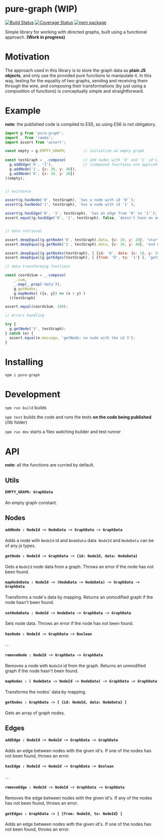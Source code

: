 # pure-graph (WIP)
[![Build Status](https://travis-ci.org/Naissur/pure-graph.svg?branch=master)](https://travis-ci.org/Naissur/pure-graph)
[![Coverage Status](https://coveralls.io/repos/Naissur/pure-graph/badge.svg?branch=master&service=github)](https://coveralls.io/github/Naissur/pure-graph?branch=master)
[![npm package](https://img.shields.io/npm/v/pure-graph.svg)](https://www.npmjs.com/package/pure-graph)

Simple library for working with directed graphs, built using a functional approach. **(Work in progress)**

# Motivation

The approach used in this library is to store the graph data as **plain JS objects**, and only use the provided pure functions to manipulate it. In this way, testing for the equality of two graphs, sending and receiving them through the wire, and composing their transformations (by just using a composition of functions) is conceptually simple and straightforward.

# Example

**note**: the published code is compiled to ES5, so using ES6 is not obligatory.


```javascript
import g from 'pure-graph';
import _ from 'ramda';
import assert from 'assert';

const empty = g.EMPTY_GRAPH;        // initialize an empty graph
  
const testGraph = _.compose(        // add nodes with '0' and '1' id's, and an edge between them
  g.addEdge('0', '1'),              // (composed functions are applied from the last to the first)
  g.addNode('1', {x: 30, y: 40}),
  g.addNode('0', {x: 10, y: 20})
)(empty);


// existence

assert(g.hasNode('0', testGraph), `has a node with id '0'`);
assert(g.hasNode('1', testGraph), `has a node with id '1'`);

assert(g.hasEdge('0', '1', testGraph), `has an edge from '0' to '1'`);
assert.equal(g.hasEdge('0', '2', testGraph), false, `doesn't have an edge from '0' to '2'`);


// data retrieval

assert.deepEqual(g.getNode('0', testGraph).data, {x: 10, y: 20}, 'start node data has been stored');
assert.deepEqual(g.getNode('1', testGraph).data, {x: 30, y: 40}, 'end node data has been stored');

assert.deepEqual(g.getNodes(testGraph), [ {id: '0', data: {x: 10, y: 20}}, {id: '1', data: {x: 30, y: 40}} ], 'gets a nodes array');
assert.deepEqual(g.getEdges(testGraph), [ {from: '0', to: '1'} ], 'gets an edges array');

// data transforming functions

const coordsSum = _.compose(
    _.sum,
    _.map(_.prop('data')),
    g.getNodes,
    g.mapNodes( ({x, y}) => (x + y) )
  )(testGraph)

assert.equal(coordsSum, 100);

// errors handling

try {
  g.getNode('3', testGraph);    
} catch (e) {
  assert.equal(e.message, 'getNode: no node with the id 3');
}

```

# Installing

`npm i pure-graph`

# Development

`npm run build` builds

`npm test` builds the code and runs the tests **on the code being published** (/lib folder)

`npm run dev` starts a files watching builder and test runner


# API

**note**: all the functions are curried by default.

## Utils

#### `EMPTY_GRAPH: GraphData`

An empty graph constant.

## Nodes

#### `addNode : NodeId -> NodeData -> GraphData -> GraphData`

Adds a node with `NodeId` id and `NodeData` data. `NodeId` and `NodeData` can be of any js types.


#### `getNode : NodeId -> GraphData -> {id: NodeId, data: NodeData}`

Gets a `NodeId` node data from a graph. Throws an error if the node has not been found.

#### `mapNodeData : NodeId -> (NodeData -> NodeData) -> GraphData -> GraphData`

Transforms a node's data by mapping. Returns an unmodified graph if the node hasn't been found.

#### `setNodeData : NodeId -> NodeData -> GraphData -> GraphData`

Sets node data. Throws an error if the node has not been found.

#### `hasNode : NodeId -> GraphData -> Boolean`

...

#### `removeNode : NodeId -> GraphData -> GraphData`

Removes a node with `NodeId` id from the graph. Returns an unmodified graph if the node hasn't been found.

#### `mapNodes : ( NodeData -> NodeId -> NodeData) -> GraphData -> GraphData`

Transforms the nodes' data by mapping.

#### `getNodes : GraphData -> [ {id: NodeId, data: NodeData} ]`

Gets an array of graph nodes.


## Edges

#### `addEdge : NodeId -> NodeId -> GraphData -> GraphData`

Adds an edge between nodes with the given id's. If one of the nodes has not been found, throws an error.

#### `hasEdge : NodeId -> NodeId -> GraphData -> Boolean`

...

#### `removeEdge : NodeId -> NodeId -> GraphData -> GraphData`

Removes the edge between nodes with the given id's. If any of the nodes has not been found, throws an error.

#### `getEdges : GraphData -> [ {from: NodeId, to: NodeId} ]`

Adds an edge between nodes with the given id's. If one of the nodes has not been found, throws an error.



